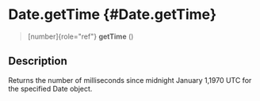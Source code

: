 Date.getTime {#Date.getTime}
============

> [number]{role="ref"} **getTime** ()

Description
-----------

Returns the number of milliseconds since midnight January 1,1970 UTC for
the specified Date object.
